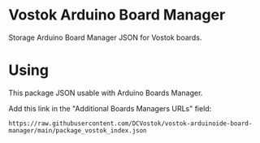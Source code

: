 # Vostok Arduino Board Manager
Storage Arduino Board Manager JSON for Vostok boards.
# Using 
This package JSON usable with Arduino Boards Manager.

Add this link in the "Additional Boards Managers URLs" field:
```
https://raw.githubusercontent.com/DCVostok/vostok-arduinoide-board-manager/main/package_vostok_index.json
```